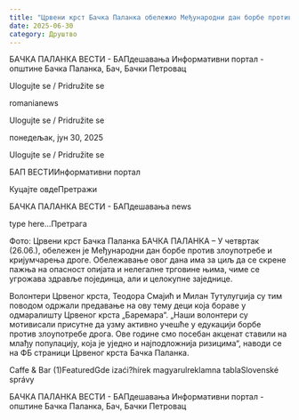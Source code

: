 ```yaml
---
title: "Црвени крст Бачка Паланка обележио Међународни дан борбе против злоупотребе и кријумчарења дроге"
date: 2025-06-30
category: Друштво
---
```


БАЧКА ПАЛАНКА ВЕСТИ - БАПдешавања Информативни портал - општине Бачка Паланка, Бач, Бачки Петровац

Ulogujte se / Pridružite se

romanianews

Ulogujte se / Pridružite se

понедељак, јун 30, 2025

Ulogujte se / Pridružite se

БАП ВЕСТИИнформативни портал

Куцајте овдеПретражи

БАЧКА ПАЛАНКА ВЕСТИ - БАПдешавања news

type here...Претрага

Фото: Црвени крст Бачка Паланка
            БАЧКА ПАЛАНКА – У четвртак (26.06.), обележен је Међународни дан борбе против злоупотребе и кријумчарења дроге. Обележавање овог дана има за циљ да се скрене пажња на опасност опијата и нелегалне трговине њима, чиме се угрожава здравље појединца, али и целокупне заједнице.

Волонтери Црвеног крста, Теодора Смајић и Милан Тутулугџија су тим поводом одржали предавање на ову тему деци која бораве у одмаралишту Црвеног крста „Баремара“.
„Наши волонтери су мотивисали присутне да узму активно учешће у едукацији борбе против злоупотребе дрога. Ове године смо посебан акценат ставили на млађу популацију, која је уједно и најподложнија ризицима“, наводи се на ФБ страници Црвеног крста Бачка Паланка.

Caffe & Bar (1)FeaturedGde izaći?hírek magyarulreklamna tablaSlovenské správy

БАЧКА ПАЛАНКА ВЕСТИ - БАПдешавања Информативни портал - општине Бачка Паланка, Бач, Бачки Петровац
